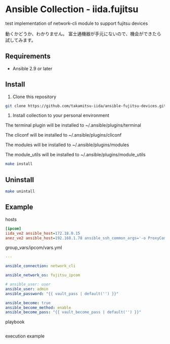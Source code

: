 # Ansible Collection - iida.fujitsu

test implementation of network-cli module to support fujitsu devices

動くかどうか、わかりません。
富士通機器が手元にないので、機会ができたら試してみます。

## Requirements

- Ansible 2.9 or later

## Install

1. Clone this repository

```bash
git clone https://github.com/takamitsu-iida/ansible-fujitsu-devices.git
```

1. Install collection to your personal environment

The terminal plugin will be installed to ~/.ansible/plugins/terminal

The cliconf will be installed to ~/.ansible/plugins/cliconf

The modules will be installed to ~/.ansible/plugins/modules

The module_utils will be installed to ~/.ansible/plugins/module_utils

```bash
make install
```

## Uninstall

```bash
make unintall
```

## Example

hosts

```ini
[ipcom]
iida_ve2 ansible_host=172.18.0.15
anez_ve2 ansible_host=192.168.1.78 ansible_ssh_common_args='-o ProxyCommand="ssh -W %h:%p -q root@10.35.180.54"'
```

group_vars/ipcom/vars.yml

```yml
---

ansible_connection: network_cli

ansible_network_os: fujitsu_ipcom

# ansible_user: user
ansible_user: admin
ansible_password: "{{ vault_pass | default('') }}"

ansible_become: true
ansible_become_method: enable
ansible_become_pass: "{{ vault_become_pass | default('') }}"
```

playbook

```yml

```

execution example

```bash

```
